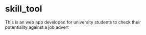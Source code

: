 # skill_tool
This is an web app developed for university students to check their potentiality against a job advert
